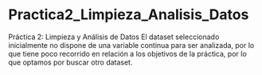 # Practica2_Limpieza_Analisis_Datos
Práctica 2: Limpieza y Análisis de Datos
El dataset seleccionado inicialmente no dispone de una variable continua para ser analizada, por lo que tiene poco recorrido en relación a los objetivos de la práctica, por lo que optamos por buscar otro dataset.
